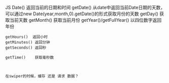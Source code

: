 JS
	Date() 返回当前的日期和时间
	getDate() 	从date中返回当前Date日期的天数，可以通过new Date(year,month,0).getDate()的形式获取月份的天数
	getDay()  	获取当前天数
	getMonth() 	获取当前月份
	getYear()/getFullYear()  以四位数字返回年份

	getHours()  返回小时
	getMinutes() 返回分钟
	getSeconds() 返回秒

	getTime()    获取毫秒数



	在swiper的时候，缓存 还是 请求 数据？
	

